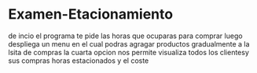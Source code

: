 # Examen-Etacionamiento
de incio el programa te pide las horas que ocuparas para comprar luego despliega un menu en el cual podras agragar productos gradualmente a la lsita de compras la cuarta opcion nos permite visualiza todos los clientesy sus compras horas estacionados y el coste
